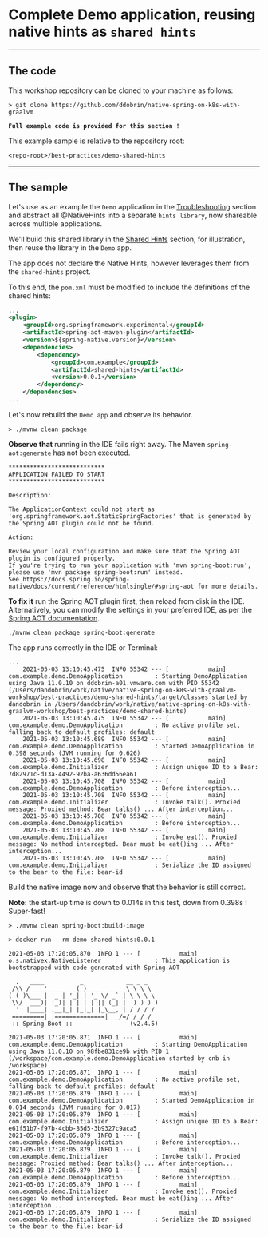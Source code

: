 # Complete Demo application, reusing native hints as `shared hints`

----
## The code

This workshop repository can be cloned to your machine as follows:
```shell
> git clone https://github.com/ddobrin/native-spring-on-k8s-with-graalvm
```

**`Full example code is provided for this section !`**

This example sample is relative to the repository root:
```shell
<repo-root>/best-practices/demo-shared-hints
```
----

## The sample
Let's use as an example the `Demo` application in the [Troubleshooting](../troubleshooting/README.md) section and abstract all @NativeHints
into a separate `hints library`, now shareable across multiple applications.

We'll build this shared library in the [Shared Hints](../shared-hints/README.md) section, for illustration, then reuse the library in the `Demo` app.

The app does not declare the Native Hints, however leverages them from the `shared-hints` project.

To this end, the `pom.xml` must be modified to include the definitions of the shared hints:
```xml
...
<plugin>
    <groupId>org.springframework.experimental</groupId>
    <artifactId>spring-aot-maven-plugin</artifactId>
    <version>${spring-native.version}</version>
    <dependencies>
        <dependency>
            <groupId>com.example</groupId>
            <artifactId>shared-hints</artifactId>
            <version>0.0.1</version>
        </dependency>
    </dependencies>
...
```

Let's now rebuild the `Demo app` and observe its behavior.
```shell
> ./mvnw clean package
```

**Observe that** running in the IDE fails right away. The Maven <goal> `spring-aot:generate` has not been executed.
```shell
***************************
APPLICATION FAILED TO START
***************************

Description:

The ApplicationContext could not start as 'org.springframework.aot.StaticSpringFactories' that is generated by the Spring AOT plugin could not be found.

Action:

Review your local configuration and make sure that the Spring AOT plugin is configured properly.
If you're trying to run your application with 'mvn spring-boot:run', please use 'mvn package spring-boot:run' instead.
See https://docs.spring.io/spring-native/docs/current/reference/htmlsingle/#spring-aot for more details.
```

**To fix it** run the Spring AOT plugin first, then reload from disk in the IDE.
<br>Alternatively, you can modify the settings in your preferred IDE, as per the [Spring AOT documentation](https://docs.spring.io/spring-native/docs/current/reference/htmlsingle/#spring-aot).
```shell
./mvnw clean package spring-boot:generate
```

The app runs correctly in the IDE or Terminal:
```
...
    2021-05-03 13:10:45.475  INFO 55342 --- [           main] com.example.demo.DemoApplication         : Starting DemoApplication using Java 11.0.10 on ddobrin-a01.vmware.com with PID 55342 (/Users/dandobrin/work/native/native-spring-on-k8s-with-graalvm-workshop/best-practices/demo-shared-hints/target/classes started by dandobrin in /Users/dandobrin/work/native/native-spring-on-k8s-with-graalvm-workshop/best-practices/demo-shared-hints)
    2021-05-03 13:10:45.475  INFO 55342 --- [           main] com.example.demo.DemoApplication         : No active profile set, falling back to default profiles: default
    2021-05-03 13:10:45.689  INFO 55342 --- [           main] com.example.demo.DemoApplication         : Started DemoApplication in 0.398 seconds (JVM running for 0.626)
    2021-05-03 13:10:45.698  INFO 55342 --- [           main] com.example.demo.Initializer             : Assign unique ID to a Bear: 7d82971c-d13a-4492-92ba-a636dd56ea61
    2021-05-03 13:10:45.708  INFO 55342 --- [           main] com.example.demo.DemoApplication         : Before interception...
    2021-05-03 13:10:45.708  INFO 55342 --- [           main] com.example.demo.Initializer             : Invoke talk(). Proxied message: Proxied method: Bear talks() ... After interception...
    2021-05-03 13:10:45.708  INFO 55342 --- [           main] com.example.demo.DemoApplication         : Before interception...
    2021-05-03 13:10:45.708  INFO 55342 --- [           main] com.example.demo.Initializer             : Invoke eat(). Proxied message: No method intercepted. Bear must be eat()ing ... After interception...
    2021-05-03 13:10:45.708  INFO 55342 --- [           main] com.example.demo.Initializer             : Serialize the ID assigned to the bear to the file: bear-id
```

Build the native image now and observe that the behavior is still correct.

**Note:** the start-up time is down to 0.014s in this test, down from 0.398s ! Super-fast!
```shell
> ./mvnw clean spring-boot:build-image

> docker run --rm demo-shared-hints:0.0.1

2021-05-03 17:20:05.870  INFO 1 --- [           main] o.s.nativex.NativeListener               : This application is bootstrapped with code generated with Spring AOT

  .   ____          _            __ _ _
 /\\ / ___'_ __ _ _(_)_ __  __ _ \ \ \ \
( ( )\___ | '_ | '_| | '_ \/ _` | \ \ \ \
 \\/  ___)| |_)| | | | | || (_| |  ) ) ) )
  '  |____| .__|_| |_|_| |_\__, | / / / /
 =========|_|==============|___/=/_/_/_/
 :: Spring Boot ::                (v2.4.5)

2021-05-03 17:20:05.871  INFO 1 --- [           main] com.example.demo.DemoApplication         : Starting DemoApplication using Java 11.0.10 on 98fbe831ce9b with PID 1 (/workspace/com.example.demo.DemoApplication started by cnb in /workspace)
2021-05-03 17:20:05.871  INFO 1 --- [           main] com.example.demo.DemoApplication         : No active profile set, falling back to default profiles: default
2021-05-03 17:20:05.879  INFO 1 --- [           main] com.example.demo.DemoApplication         : Started DemoApplication in 0.014 seconds (JVM running for 0.017)
2021-05-03 17:20:05.879  INFO 1 --- [           main] com.example.demo.Initializer             : Assign unique ID to a Bear: e61f51b7-f97b-4cbb-85d5-3b9327c9aca5
2021-05-03 17:20:05.879  INFO 1 --- [           main] com.example.demo.DemoApplication         : Before interception...
2021-05-03 17:20:05.879  INFO 1 --- [           main] com.example.demo.Initializer             : Invoke talk(). Proxied message: Proxied method: Bear talks() ... After interception...
2021-05-03 17:20:05.879  INFO 1 --- [           main] com.example.demo.DemoApplication         : Before interception...
2021-05-03 17:20:05.879  INFO 1 --- [           main] com.example.demo.Initializer             : Invoke eat(). Proxied message: No method intercepted. Bear must be eat()ing ... After interception...
2021-05-03 17:20:05.879  INFO 1 --- [           main] com.example.demo.Initializer             : Serialize the ID assigned to the bear to the file: bear-id
```